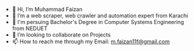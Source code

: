 - 👋 Hi, I’m Muhammad Faizan
- 👀 I’m a web scraper, web crawler and automation expert from Karachi
- 🌱 I'm persuing Bachelor's Degree in Computer Systems Engineering from NEDUET
- 💞️ I’m looking to collaborate on Projects
- 📫 How to reach me through my Email: m.faizan11f@gmail.com

<!---
muhammad-faizan087/muhammad-faizan087 is a ✨ special ✨ repository because its `README.md` (this file) appears on your GitHub profile.
You can click the Preview link to take a look at your changes.
--->
